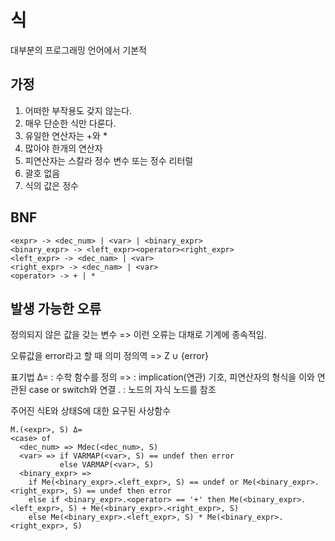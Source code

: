 # 식
대부분의 프로그래밍 언어에서 기본적

## 가정 
1. 어떠한 부작용도 갖지 않는다.
2. 매우 단순한 식만 다룬다.
3. 유일한 연산자는 +와 *
4. 많아야 한개의 연산자
5. 피연산자는 스칼라 정수 변수 또는 정수 리터럴
6. 괄호 없음
7. 식의 값은 정수

## BNF
```
<expr> -> <dec_num> | <var> | <binary_expr>
<binary_expr> -> <left_expr><operator><right_expr>
<left_expr> -> <dec_nam> | <var>
<right_expr> -> <dec_nam> | <var>
<operator> -> + | *
```

## 발생 가능한 오류
정의되지 않은 값을 갖는 변수
=> 이런 오류는 대채로 기계에 종속적임.

오류값을 error라고 할 때
의미 정의역 => Z ∪ {error}

표기법 
Δ= : 수학 함수를 정의
=> : implication(연관) 기호, 피연산자의 형식을 이와 연관된 case or switch와 연결
. : 노드의 자식 노드를 참조

주어진 식E와 상태S에 대한 요구된 사상함수
```
M.(<expr>, S) Δ= 
<case> of 
  <dec_num> => Mdec(<dec_num>, S)
  <var> => if VARMAP(<var>, S) == undef then error
           else VARMAP(<var>, S)
  <binary_expr> =>
    if Me(<binary_expr>.<left_expr>, S) == undef or Me(<binary_expr>.<right_expr>, S) == undef then error
    else if <binary_expr>.<operator> == '+' then Me(<binary_expr>.<left_expr>, S) + Me(<binary_expr>.<right_expr>, S)
    else Me(<binary_expr>.<left_expr>, S) * Me(<binary_expr>.<right_expr>, S)

```
